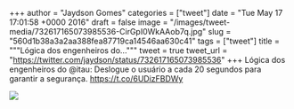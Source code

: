 
+++
author = "Jaydson Gomes"
categories = ["tweet"]
date = "Tue May 17 17:01:58 +0000 2016"
draft = false
image = "/images/tweet-media/732617165073985536-CirGpI0WkAAob7q.jpg"
slug = "560d1b38a3a2aa388fea87719ca14546aa630c41"
tags = ["tweet"]
title = """Lógica dos engenheiros do..."""
tweet = true
tweet_url = "https://twitter.com/jaydson/status/732617165073985536"
+++
Lógica dos engenheiros do @itau: Deslogue o usuário a cada 20 segundos para garantir a segurança. https://t.co/6UDizFBDWy

![](/images/tweet-media/732617165073985536-CirGpI0WkAAob7q.jpg)